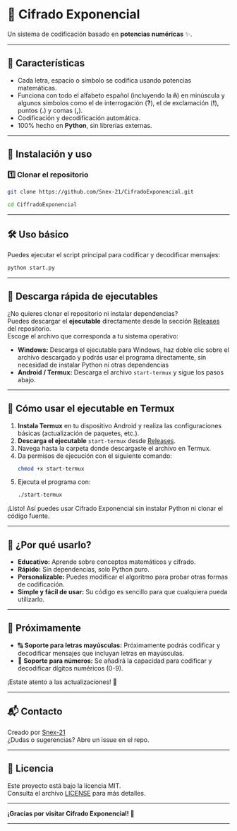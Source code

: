 # 🔐 Cifrado Exponencial

Un sistema de codificación basado en **potencias numéricas** ✨.  

---

## 🚀 Características
- Cada letra, espacio o símbolo se codifica usando potencias matemáticas.
- Funciona con todo el alfabeto español (incluyendo la **ñ**) en minúscula y algunos símbolos como el de interrogación (**?**), el de exclamación (**!**), puntos (**.**) y comas (**,**).
- Codificación y decodificación automática.
- 100% hecho en **Python**, sin librerías externas.

---

## 📂 Instalación y uso

### 1️⃣ Clonar el repositorio
```bash
git clone https://github.com/Snex-21/CifradoExponencial.git
```
```bash
cd CiffradoExponencial
```
---

## 🛠️ Uso básico

Puedes ejecutar el script principal para codificar y decodificar mensajes:

```bash
python start.py
```

---

## 💾 Descarga rápida de ejecutables

¿No quieres clonar el repositorio ni instalar dependencias?  
Puedes descargar el **ejecutable** directamente desde la sección [Releases](https://github.com/Snex-21/CifradoExponencial/releases) del repositorio.  
Escoge el archivo que corresponda a tu sistema operativo:

- **Windows:** Descarga el ejecutable para Windows, haz doble clic sobre el archivo descargado y podrás usar el programa directamente, sin necesidad de instalar Python ni otras dependencias
- **Android / Termux:** Descarga el archivo `start-termux` y sigue los pasos abajo.

---

## 📱 Cómo usar el ejecutable en Termux

1. **Instala Termux** en tu dispositivo Android y realiza las configuraciones básicas (actualización de paquetes, etc.).
2. **Descarga el ejecutable** `start-termux` desde [Releases](https://github.com/Snex-21/CifradoExponencial/releases).
3. Navega hasta la carpeta donde descargaste el archivo en Termux.
4. Da permisos de ejecución con el siguiente comando:
   ```bash
   chmod +x start-termux
   ```
5. Ejecuta el programa con:
   ```bash
   ./start-termux
   ```

¡Listo! Así puedes usar Cifrado Exponencial sin instalar Python ni clonar el código fuente.

---


## 🎯 ¿Por qué usarlo?

- **Educativo:** Aprende sobre conceptos matemáticos y cifrado.
- **Rápido:** Sin dependencias, solo Python puro.
- **Personalizable:** Puedes modificar el algoritmo para probar otras formas de codificación.
- **Simple y fácil de usar:** Su código es sencillo para que cualquiera pueda utilizarlo.

---

## 🚧 Próximamente

- 🔠 **Soporte para letras mayúsculas:** Próximamente podrás codificar y decodificar mensajes que incluyan letras en mayúsculas.
- 🔢 **Soporte para números:** Se añadirá la capacidad para codificar y decodificar dígitos numéricos (0-9).

¡Estate atento a las actualizaciones! 🎉

---

## 📬 Contacto

Creado por [Snex-21](https://github.com/Snex-21)  
¿Dudas o sugerencias? Abre un issue en el repo.

---

## 📄 Licencia

Este proyecto está bajo la licencia MIT.  
Consulta el archivo [LICENSE](LICENSE) para más detalles.

---

**¡Gracias por visitar Cifrado Exponencial! 🚀**

---

